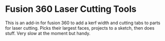 # Fusion 360 Laser Cutting Tools


This is an add-in for fusion 360 to add a kerf width and cutting tabs to parts for laser cutting. Picks their largest faces, projects to a sketch, then does stuff. Very slow at the moment but handy. 